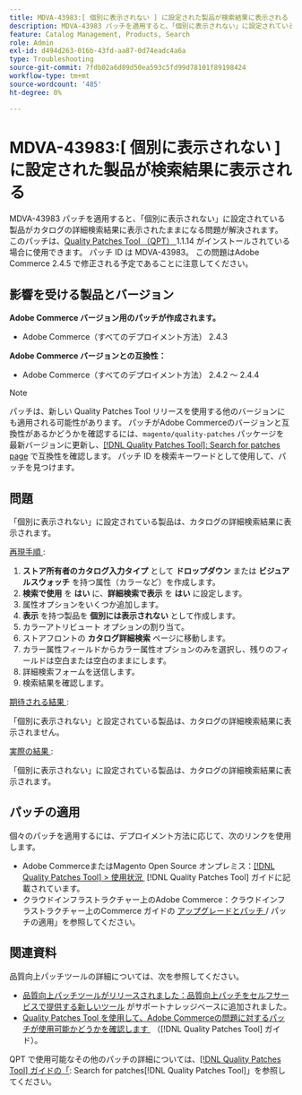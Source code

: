 ```yaml
---
title: MDVA-43983:[ 個別に表示されない ] に設定された製品が検索結果に表示される
description: MDVA-43983 パッチを適用すると、「個別に表示されない」に設定されている製品がカタログの詳細検索結果に表示されたままになる問題が解決されます。 このパッチは、[Quality Patches Tool （QPT） ] （https://experienceleague.adobe.com/ja/docs/commerce-operations/tools/quality-patches-tool/quality-patches-tool-to-self-serve-quality-patches） 1.1.14 がインストールされている場合に利用できます。 パッチ ID は MDVA-43983。 この問題はAdobe Commerce 2.4.5 で修正される予定であることに注意してください。
feature: Catalog Management, Products, Search
role: Admin
exl-id: d494d263-016b-43fd-aa87-0d74eadc4a6a
type: Troubleshooting
source-git-commit: 7fdb02a6d89d50ea593c5fd99d78101f89198424
workflow-type: tm+mt
source-wordcount: '485'
ht-degree: 0%

---
```


# MDVA-43983:[ 個別に表示されない ] に設定された製品が検索結果に表示される

MDVA-43983 パッチを適用すると、「個別に表示されない」に設定されている製品がカタログの詳細検索結果に表示されたままになる問題が解決されます。 このパッチは、[Quality Patches Tool （QPT） &#x200B;](https://experienceleague.adobe.com/ja/docs/commerce-operations/tools/quality-patches-tool/quality-patches-tool-to-self-serve-quality-patches)1.1.14 がインストールされている場合に使用できます。 パッチ ID は MDVA-43983。 この問題はAdobe Commerce 2.4.5 で修正される予定であることに注意してください。

## 影響を受ける製品とバージョン

**Adobe Commerce バージョン用のパッチが作成されます。**

* Adobe Commerce（すべてのデプロイメント方法） 2.4.3

**Adobe Commerce バージョンとの互換性：**

* Adobe Commerce（すべてのデプロイメント方法） 2.4.2 ～ 2.4.4

>[!NOTE]
>
>パッチは、新しい Quality Patches Tool リリースを使用する他のバージョンにも適用される可能性があります。 パッチがAdobe Commerceのバージョンと互換性があるかどうかを確認するには、`magento/quality-patches` パッケージを最新バージョンに更新し、[[!DNL Quality Patches Tool]: Search for patches page](https://experienceleague.adobe.com/ja/docs/commerce-operations/tools/quality-patches-tool/quality-patches-tool-to-self-serve-quality-patches) で互換性を確認します。 パッチ ID を検索キーワードとして使用して、パッチを見つけます。

## 問題

「個別に表示されない」に設定されている製品は、カタログの詳細検索結果に表示されます。

<u> 再現手順 </u>:

1. **ストア所有者のカタログ入力タイプ** として **ドロップダウン** または **ビジュアルスウォッチ** を持つ属性（カラーなど）を作成します。
1. **検索で使用** を **はい** に、**詳細検索で表示** を **はい** に設定します。
1. 属性オプションをいくつか追加します。
1. **表示** を持つ製品を **個別には表示されない** として作成します。
1. カラーアトリビュート オプションの割り当て。
1. ストアフロントの **カタログ詳細検索** ページに移動します。
1. カラー属性フィールドからカラー属性オプションのみを選択し、残りのフィールドは空白または空白のままにします。
1. 詳細検索フォームを送信します。
1. 検索結果を確認します。

<u> 期待される結果 </u>:

「個別に表示されない」と設定されている製品は、カタログの詳細検索結果に表示されません。

<u> 実際の結果 </u>:

「個別に表示されない」に設定されている製品は、カタログの詳細検索結果に表示されます。

## パッチの適用

個々のパッチを適用するには、デプロイメント方法に応じて、次のリンクを使用します。

* Adobe CommerceまたはMagento Open Source オンプレミス：[[!DNL Quality Patches Tool] > 使用状況 &#x200B;](/help/tools/quality-patches-tool/usage.md) [!DNL Quality Patches Tool] ガイドに記載されています。
* クラウドインフラストラクチャー上のAdobe Commerce：クラウドインフラストラクチャー上のCommerce ガイドの [&#x200B; アップグレードとパッチ &#x200B;](https://experienceleague.adobe.com/docs/commerce-cloud-service/user-guide/develop/upgrade/apply-patches.html?lang=ja)/ パッチの適用」を参照してください。

## 関連資料

品質向上パッチツールの詳細については、次を参照してください。

* [&#x200B; 品質向上パッチツールがリリースされました：品質向上パッチをセルフサービスで提供する新しいツール &#x200B;](https://experienceleague.adobe.com/ja/docs/commerce-operations/tools/quality-patches-tool/quality-patches-tool-to-self-serve-quality-patches) がサポートナレッジベースに追加されました。
* [Quality Patches Tool を使用して、Adobe Commerceの問題に対するパッチが使用可能かどうかを確認します &#x200B;](/help/tools/quality-patches-tool/patches-available-in-qpt/check-patch-for-magento-issue-with-magento-quality-patches.md) （[!DNL Quality Patches Tool] ガイド）。

QPT で使用可能なその他のパッチの詳細については、[[!DNL Quality Patches Tool] ガイドの「](https://experienceleague.adobe.com/tools/commerce-quality-patches/index.html?lang=ja): Search for patches[!DNL Quality Patches Tool]」を参照してください。
